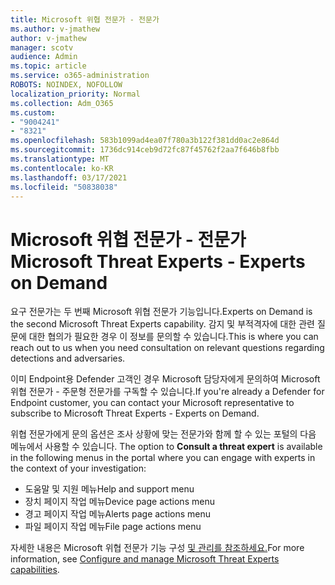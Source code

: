```yaml
---
title: Microsoft 위협 전문가 - 전문가
ms.author: v-jmathew
author: v-jmathew
manager: scotv
audience: Admin
ms.topic: article
ms.service: o365-administration
ROBOTS: NOINDEX, NOFOLLOW
localization_priority: Normal
ms.collection: Adm_O365
ms.custom:
- "9004241"
- "8321"
ms.openlocfilehash: 583b1099ad4ea07f780a3b122f381dd0ac2e864d
ms.sourcegitcommit: 1736dc914ceb9d72fc87f45762f2aa7f646b8fbb
ms.translationtype: MT
ms.contentlocale: ko-KR
ms.lasthandoff: 03/17/2021
ms.locfileid: "50838038"
---
```

# <a name="microsoft-threat-experts---experts-on-demand"></a><span data-ttu-id="95e09-102">Microsoft 위협 전문가 - 전문가</span><span class="sxs-lookup"><span data-stu-id="95e09-102">Microsoft Threat Experts - Experts on Demand</span></span>

<span data-ttu-id="95e09-103">요구 전문가는 두 번째 Microsoft 위협 전문가 기능입니다.</span><span class="sxs-lookup"><span data-stu-id="95e09-103">Experts on Demand is the second Microsoft Threat Experts capability.</span></span> <span data-ttu-id="95e09-104">감지 및 부적격자에 대한 관련 질문에 대한 협의가 필요한 경우 이 정보를 문의할 수 있습니다.</span><span class="sxs-lookup"><span data-stu-id="95e09-104">This is where you can reach out to us when you need consultation on relevant questions regarding detections and adversaries.</span></span>

<span data-ttu-id="95e09-105">이미 Endpoint용 Defender 고객인 경우 Microsoft 담당자에게 문의하여 Microsoft 위협 전문가 - 주문형 전문가를 구독할 수 있습니다.</span><span class="sxs-lookup"><span data-stu-id="95e09-105">If you're already a Defender for Endpoint customer, you can contact your Microsoft representative to subscribe to Microsoft Threat Experts - Experts on Demand.</span></span>

<span data-ttu-id="95e09-106">위협 전문가에게 문의 옵션은 조사 상황에 맞는 전문가와 함께 할 수 있는 포털의 다음 메뉴에서 사용할 수 있습니다. </span><span class="sxs-lookup"><span data-stu-id="95e09-106">The option to **Consult a threat expert** is available in the following menus in the portal where you can engage with experts in the context of your investigation:</span></span>

- <span data-ttu-id="95e09-107">도움말 및 지원 메뉴</span><span class="sxs-lookup"><span data-stu-id="95e09-107">Help and support menu</span></span>
- <span data-ttu-id="95e09-108">장치 페이지 작업 메뉴</span><span class="sxs-lookup"><span data-stu-id="95e09-108">Device page actions menu</span></span>
- <span data-ttu-id="95e09-109">경고 페이지 작업 메뉴</span><span class="sxs-lookup"><span data-stu-id="95e09-109">Alerts page actions menu</span></span>
- <span data-ttu-id="95e09-110">파일 페이지 작업 메뉴</span><span class="sxs-lookup"><span data-stu-id="95e09-110">File page actions menu</span></span>

<span data-ttu-id="95e09-111">자세한 내용은 Microsoft 위협 전문가 기능 구성 [및 관리를 참조하세요.](https://docs.microsoft.com/windows/security/threat-protection/microsoft-defender-atp/configure-microsoft-threat-experts)</span><span class="sxs-lookup"><span data-stu-id="95e09-111">For more information, see [Configure and manage Microsoft Threat Experts capabilities](https://docs.microsoft.com/windows/security/threat-protection/microsoft-defender-atp/configure-microsoft-threat-experts).</span></span>
